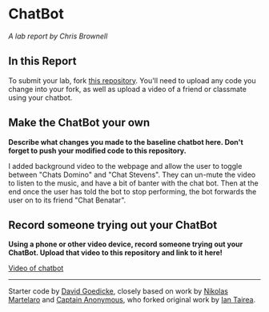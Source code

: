 # ChatBot

*A lab report by Chris Brownell*

## In this Report

To submit your lab, fork [this repository](https://github.com/FAR-Lab/IDD-Fa18-Lab6). You'll need to upload any code you change into your fork, as well as upload a video of a friend or classmate using your chatbot.

## Make the ChatBot your own

**Describe what changes you made to the baseline chatbot here. Don't forget to push your modified code to this repository.**

I added background video to the webpage and allow the user to toggle between "Chats Domino" and "Chat Stevens". They can un-mute the video to listen to the music, and have a bit of banter with the chat bot. Then at the end once the user has told the bot to stop performing, the bot forwards the user on to its friend "Chat Benatar".

## Record someone trying out your ChatBot

**Using a phone or other video device, record someone trying out your ChatBot. Upload that video to this repository and link to it here!**

[Video of chatbot](https://drive.google.com/file/d/1zfwCOhx62c9xSiYyoHiGGQU1grxZUQ2c/view?usp=sharing)

---
Starter code by [David Goedicke](mailto:da.goedicke@gmail.com), closely based on work by [Nikolas Martelaro](mailto:nmartelaro@gmail.com) and [Captain Anonymous](https://codepen.io/anon/pen/PEVYXz), who forked original work by [Ian Tairea](https://codepen.io/mrtairea/pen/yJapwv).
